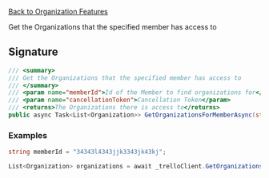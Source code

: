 [Back to Organization Features](TrelloClient#organization-features)

Get the Organizations that the specified member has access to

## Signature
```cs
/// <summary>
/// Get the Organizations that the specified member has access to
/// </summary>
/// <param name="memberId">Id of the Member to find organizations for</param>
/// <param name="cancellationToken">Cancellation Token</param>
/// <returns>The Organizations there is access to</returns>
public async Task<List<Organization>> GetOrganizationsForMemberAsync(string memberId, CancellationToken cancellationToken = default)
```
### Examples

```cs
string memberId = "34343l4343jjk3343jk43kj";

List<Organization> organizations = await _trelloClient.GetOrganizationsForMemberAsync(memberId);
```